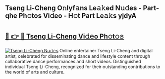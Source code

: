 ## Tseng Li-Cheng O𝚗lyf𝚊ns Le𝚊𝚔ed N𝚞𝚍es - Part-qhe Ph𝚘tos Vi𝚍eo - H𝚘t Part Le𝚊𝚔s yjdyA

# <h2><a href="http://hf7en61.feru.top/?c=Tseng+Li-Cheng">🔗 👉 🔴 Tseng Li-Cheng Vi𝚍𝚎o Ph𝚘t𝚘𝚜</a></h2>

[![Tseng Li-Cheng Nu𝚍𝚎s](https://i.imgur.com/0TWrTi3.gif)](http://hf7en61.feru.top/?c=Tseng+Li-Cheng)
Online entertainer Tseng Li-Cheng and digital artist, celebrated for disseminating dance and lifestyle content through collaborative dance performances and short videos. Distinguished individual Tseng Li-Cheng, recognized for their outstanding contributions to the world of arts and culture. 
